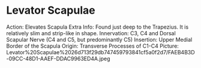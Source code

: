 # Levator Scapulae

Action: Elevates Scapula
Extra Info: Found just deep to the Trapezius. It is relatively slim and strip-like in shape.
Innervation: C3, C4 and Dorsal Scapular Nerve (C4 and C5, but predominantly C5) 
Insertion: Upper Medial Border of the Scapula
Origin: Transverse Processes of C1-C4
Picture: Levator%20Scapulae%2026d713f29db747459793841cf5a0f2d7/FAEB4B3D-09CC-48D1-AAEF-DDAC9963ED4A.jpeg